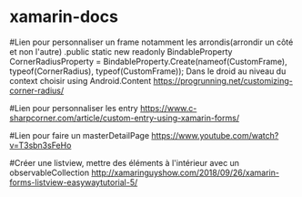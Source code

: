 # xamarin-docs
#Lien pour personnaliser un frame notamment les arrondis(arrondir un côté et non l'autre)
    .public static new readonly BindableProperty CornerRadiusProperty = BindableProperty.Create(nameof(CustomFrame), typeof(CornerRadius), typeof(CustomFrame));
    Dans le droid au niveau du context choisir    using Android.Content
https://progrunning.net/customizing-corner-radius/ 


#Lien pour personnaliser les entry
https://www.c-sharpcorner.com/article/custom-entry-using-xamarin-forms/

#Lien pour faire un masterDetailPage
https://www.youtube.com/watch?v=T3sbn3sFeHo

#Créer une listview, mettre des éléments à l'intérieur avec un observableCollection http://xamaringuyshow.com/2018/09/26/xamarin-forms-listview-easywaytutorial-5/
